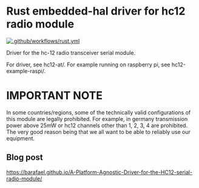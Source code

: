 # Rust embedded-hal driver for hc12 radio module

[![.github/workflows/rust.yml](https://github.com/barafael/hc12-at-rs/actions/workflows/rust.yml/badge.svg)](https://github.com/barafael/hc12-at-rs/actions/workflows/rust.yml)

Driver for the hc-12 radio transceiver serial module.

For driver, see hc12-at/. For example running on raspberry pi, see hc12-example-raspi/.

# IMPORTANT NOTE

In some countries/regions, some of the technically valid configurations of this module are legally prohibited.
For example, in germany transmission power above 25mW or hc12 channels other than 1, 2, 3, 4 are prohibited.
The very good reason being that we all want to be able to reliably use our equipment.

## Blog post
https://barafael.github.io/A-Platform-Agnostic-Driver-for-the-HC12-serial-radio-module/
